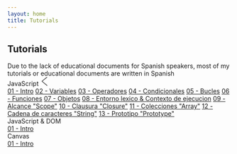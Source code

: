 ```yaml
---
layout: home
title: Tutorials
---
```

<h2 class="tutorials-content__title">Tutorials</h2>
<span class="tutorials-content__title-note">Due to the lack of educational documents for Spanish speakers, most of my tutorials or educational documents are written in Spanish</span>
<div class="accordion">
  <div class="accordion__item">
    <a class="accordion__header">JavaScript
      <svg class="accordion__header-icon" width="20px" height="20px" viewBox="0 0 50 80" xml:space="preserve">
        <polyline fill="none" stroke="#444" stroke-width="6" stroke-linecap="round" stroke-linejoin="round" points="45.63,75.8 0.375,38.087 45.63,0.375 "/>
      </svg> 
    </a>
    <div class="accordion__content">
      <a class="accordion__link" href="#">01 - Intro</a>
      <a class="accordion__link" href="https://imoralescs.github.io/tutorials/javascript/variables/">02 - Variables</a>
      <a class="accordion__link" href="https://imoralescs.github.io/tutorials/javascript/operadores/">03 - Operadores</a>
      <a class="accordion__link" href="https://imoralescs.github.io/tutorials/javascript/condicionales/">04 - Condicionales</a>
      <a class="accordion__link" href="https://imoralescs.github.io/tutorials/javascript/bucles/">05 - Bucles</a> 
      <a class="accordion__link" href="https://imoralescs.github.io/tutorials/javascript/funciones/">06 - Funciones</a>
      <a class="accordion__link" href="https://imoralescs.github.io/tutorials/javascript/objetos/">07 - Objetos</a>
      <a class="accordion__link" href="https://imoralescs.github.io/tutorials/javascript/entorno_lexico_&_contexto/">08 - Entorno lexico & Contexto de ejecucion</a>
      <a class="accordion__link" href="https://imoralescs.github.io/tutorials/javascript/alcance/">09 - Alcance "Scope"</a>
      <a class="accordion__link" href="https://imoralescs.github.io/tutorials/javascript/closure/">10 - Clausura "Closure"</a>
      <a class="accordion__link" href="https://imoralescs.github.io/tutorials/javascript/colecciones/">11 - Colecciones "Array"</a>
      <a class="accordion__link" href="https://imoralescs.github.io/tutorials/javascript/cadenas/">12 - Cadena de caracteres "String"</a>
      <a class="accordion__link" href="https://imoralescs.github.io/tutorials/javascript/cadenas/">13 - Prototipo "Prototype"</a>
    </div>
  </div>
    <div class="accordion__item">
    <a class="accordion__header">JavaScript & DOM</a>
    <div class="accordion__content">
      <a class="accordion__link" href="#">01 - Intro</a>
    </div>
  </div>
  <div class="accordion__item">
    <a class="accordion__header">Canvas</a>
    <div class="accordion__content">
      <a class="accordion__link" href="#">01 - Intro</a>
    </div>
  </div>
</div>
